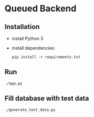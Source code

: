 # Queued Backend

## Installation
* install Python 3
* install dependencies:
  
  ```
  pip install -r requirements.txt
  ```

## Run
```
./app.py
```

## Fill database with test data
```
./generate_test_data.py
```
